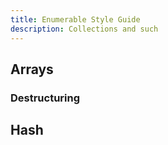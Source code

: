 ```yaml
---
title: Enumerable Style Guide
description: Collections and such
---
```





## Arrays



### Destructuring




## Hash
